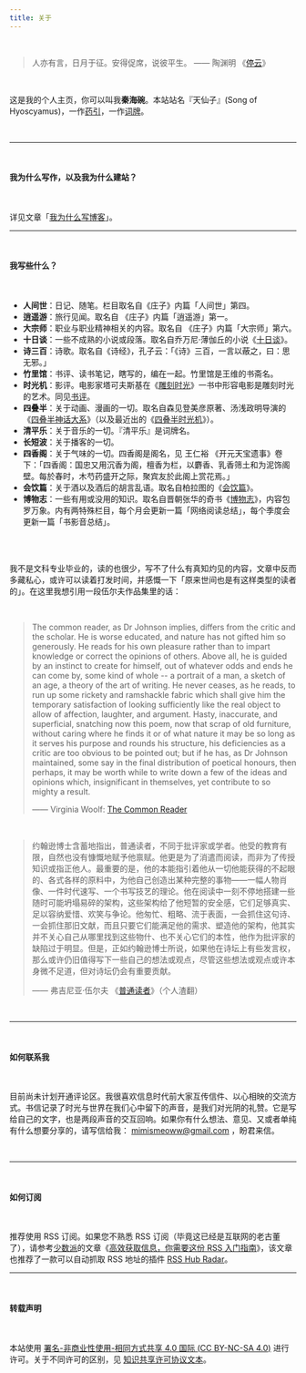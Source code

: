 ```yaml
---
title: 关于
---
```


<br/>

> 人亦有言，日月于征。安得促席，说彼平生。         —— 陶渊明 《[停云](https://zh.m.wikisource.org/zh-hans/%E5%81%9C%E9%9B%B2)》

<br/>

这是我的个人主页，你可以叫我**秦海碗**。本站站名『天仙子』(Song of Hyoscyamus)，一作[药引](https://zh.wikipedia.org/wiki/%E5%A4%A9%E4%BB%99%E5%AD%90_(%E6%A4%8D%E7%89%A9))，一作[词牌](https://zh.m.wikipedia.org/zh-hans/%E5%A4%A9%E4%BB%99%E5%AD%90)。

<br/>

---

<br/>

#### 我为什么写作，以及我为什么建站？

<br/>

详见文章「[我为什么写博客](https://tianxianzi.me/2022/12/29/why_do_i_write_blogs/)」。



---

<br/>

#### 我写些什么？



<br/>

- **人间世**：日记、随笔。栏目取名自《庄子》内篇「人间世」第四。
- **逍遥游**：旅行见闻。取名自 《庄子》内篇「逍遥游」第一。
- **大宗师**：职业与职业精神相关的内容。取名自 《庄子》内篇「大宗师」第六。
- **十日谈**：一些不成熟的小说或段落。取名自乔万尼·薄伽丘的小说《[十日谈](https://book.douban.com/subject/25897666/)》。
- **诗三百**：诗歌。取名自《诗经》，孔子云：「《诗》三百，一言以蔽之，曰：思无邪。」
- **竹里馆**：书评、读书笔记，瞎写的，编在一起。竹里馆是王维的书斋名。
- **时光机**：影评。电影家塔可夫斯基在《[雕刻时光](https://book.douban.com/subject/26435510/)》一书中形容电影是雕刻时光的艺术。同见[书评](https://tianxianzi.me/2022/12/10/sculpting_in_time/)。
- **四叠半**：关于动画、漫画的一切。取名自森见登美彦原著、汤浅政明导演的《[四叠半神话大系](https://movie.douban.com/subject/4195678/)》（以及最近出的《[四叠半时光机](https://movie.douban.com/subject/35563505/)》）。
- **清平乐**：关于音乐的一切。『清平乐』是词牌名。
- **长短波**：关于播客的一切。
- **四香阁**：关于气味的一切。四香阁是阁名，见 王仁裕 《开元天宝遗事》卷下：「四香阁：国忠又用沉香为阁，檀香为栏，以麝香、乳香筛土和为泥饰阁壁。每於春时，木芍药盛开之际，聚宾友於此阁上赏花焉。」
- **会饮篇**：关于酒以及酒后的胡言乱语。取名自柏拉图的《[会饮篇](https://book.douban.com/subject/21570668/)》。
- **博物志**：一些有用或没用的知识。取名自晋朝张华的奇书《[博物志](https://zh.m.wikisource.org/zh/%E5%8D%9A%E7%89%A9%E5%BF%97)》，内容包罗万象。内有两特殊栏目，每个月会更新一篇「网络阅读总结」，每个季度会更新一篇「书影音总结」。

<br/>

<br/>

我不是文科专业毕业的，读的也很少，写不了什么有真知灼见的内容，文章中反而多藏私心，或许可以读着打发时间，并感慨一下「原来世间也是有这样类型的读者的」。在这里我想引用一段伍尔夫作品集里的话：

<br/>

> The common reader, as Dr Johnson implies, differs from the critic and the scholar. He is worse educated, and nature has not gifted him so generously. He reads for his own pleasure rather than to impart knowledge or correct the opinions of others. Above all, he is guided by an instinct to create for himself, out of whatever odds and ends he can come by, some kind of whole -- a portrait of a man, a sketch of an age, a theory of the art of writing. He never ceases, as he reads, to run up some rickety and ramshackle fabric which shall give him the temporary satisfaction of looking sufficiently like the real object to allow of affection, laughter, and argument. Hasty, inaccurate, and superficial, snatching now this poem, now that scrap of old furniture, without caring where he finds it or of what nature it may be so long as it serves his purpose and rounds his structure, his deficiencies as a critic are too obvious to be pointed out; but if he has, as Dr Johnson maintained, some say in the final distribution of poetical honours, then perhaps, it may be worth while to write down a few of the ideas and opinions which, insignificant in themselves, yet contribute to so mighty a result.
>
> —— Virginia Woolf: [The Common Reader](https://www.goodreads.com/book/show/18840.The_Common_Reader?from_search=true&from_srp=true&qid=9JZyK36zNZ&rank=1)

<br/>

> 约翰逊博士含蓄地指出，普通读者，不同于批评家或学者。他受的教育有限，自然也没有慷慨地赋予他禀赋。他更是为了消遣而阅读，而非为了传授知识或指正他人。最重要的是，他的本能指引着他从一切他能获得的不起眼的、各式各样的原料中，为他自己创造出某种完整的事物——一幅人物肖像、一件时代速写、一个书写技艺的理论。他在阅读中一刻不停地搭建一些随时可能坍塌易碎的架构，这些架构给了他短暂的安全感，它们足够真实、足以容纳爱惜、欢笑与争论。他匆忙、粗略、流于表面，一会抓住这句诗、一会抓住那旧文献，而且只要它们能满足他的需求、塑造他的架构，他其实并不关心自己从哪里找到这些物什、也不关心它们的本性，他作为批评家的缺陷过于明显。但是，正如约翰逊博士所说，如果他在诗坛上有些发言权，那么或许仍旧值得写下一些自己的想法或观点，尽管这些想法或观点或许本身微不足道，但对诗坛仍会有重要贡献。
>
> —— 弗吉尼亚·伍尔夫 《[普通读者](https://book.douban.com/subject/24529228/)》（个人渣翻）

<br/>

---

<br/>

#### 如何联系我

<br/>

目前尚未计划开通评论区。我很喜欢信息时代前大家互传信件、以心相映的交流方式。书信记录了时光与世界在我们心中留下的声音，是我们对光阴的礼赞。它是写给自己的文字，也是两段声音的交互回响。如果你有什么想法、意见、又或者单纯有什么想要分享的，请写信给我： mimismeoww@gmail.com ，盼君来信。

<br/>

---

<br/>

#### 如何订阅

<br/>

推荐使用 RSS 订阅。如果您不熟悉 RSS 订阅（毕竟这已经是互联网的老古董了），请参考[少数派](https://sspai.com/)的文章《[高效获取信息，你需要这份 RSS 入门指南](https://sspai.com/post/56391)》，该文章也推荐了一款可以自动抓取 RSS 地址的插件 [RSS Hub Radar](https://chrome.google.com/webstore/detail/rsshub-radar/kefjpfngnndepjbopdmoebkipbgkggaa)。



---

<br/>

#### 转载声明

<br/>

本站使用 [署名-非商业性使用-相同方式共享 4.0 国际 (CC BY-NC-SA 4.0)](https://creativecommons.org/licenses/by-nc-sa/4.0/deed.zh) 进行许可。关于不同许可的区别，见 [知识共享许可协议文本](https://creativecommons.net.cn/licenses/meet-the-licenses/)。
